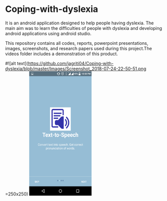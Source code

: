 # Coping-with-dyslexia

It is an android application designed to help people having dyslexia. The main aim was to learn the difficulties of people with dyslexia and developing android applications using android studio.

This repository contains all codes, reports, powerpoint presentations, images, screenshots, and research papers used during this project.The videos folder includes a demonstration of this product.


#![alt text](https://github.com/jagriti04/Coping-with-dyslexia/blob/master/Images/Screenshot_2018-07-24-22-50-51.png =250x250)
<img src="https://github.com/jagriti04/Coping-with-dyslexia/blob/master/Images/Screenshot_2018-07-24-22-50-51.png " width="200" height="400" />
